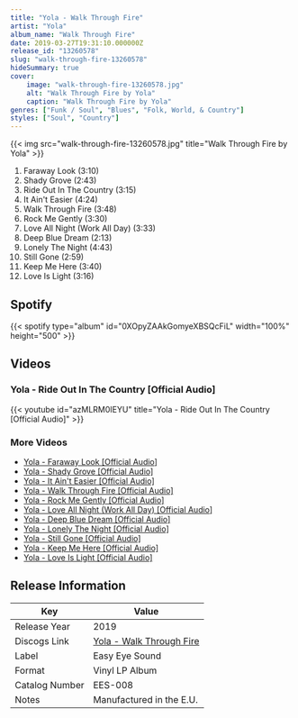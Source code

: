 ```yaml
---
title: "Yola - Walk Through Fire"
artist: "Yola"
album_name: "Walk Through Fire"
date: 2019-03-27T19:31:10.000000Z
release_id: "13260578"
slug: "walk-through-fire-13260578"
hideSummary: true
cover:
    image: "walk-through-fire-13260578.jpg"
    alt: "Walk Through Fire by Yola"
    caption: "Walk Through Fire by Yola"
genres: ["Funk / Soul", "Blues", "Folk, World, & Country"]
styles: ["Soul", "Country"]
---
```


{{< img src="walk-through-fire-13260578.jpg" title="Walk Through Fire by Yola" >}}

<!-- section break -->

1. Faraway Look (3:10)
2. Shady Grove (2:43)
3. Ride Out In The Country (3:15)
4. It Ain't Easier (4:24)
5. Walk Through Fire (3:48)
6. Rock Me Gently (3:30)
7. Love All Night (Work All Day) (3:33)
8. Deep Blue Dream (2:13)
9. Lonely The Night (4:43)
10. Still Gone (2:59)
11. Keep Me Here (3:40)
12. Love Is Light (3:16)

<!-- section break -->


## Spotify
{{< spotify type="album" id="0XOpyZAAkGomyeXBSQcFiL" width="100%" height="500" >}}



## Videos
### Yola - Ride Out In The Country [Official Audio]
{{< youtube id="azMLRM0IEYU" title="Yola - Ride Out In The Country [Official Audio]" >}}<br>

### More Videos

- [Yola - Faraway Look [Official Audio]](https://www.youtube.com/watch?v=S8kMw5pxbkU)
- [Yola - Shady Grove [Official Audio]](https://www.youtube.com/watch?v=2cVwsOUCv0Y)
- [Yola - It Ain't Easier [Official Audio]](https://www.youtube.com/watch?v=8SgCNAi_Cfs)
- [Yola - Walk Through Fire [Official Audio]](https://www.youtube.com/watch?v=H2OmfJiSRAY)
- [Yola - Rock Me Gently [Official Audio]](https://www.youtube.com/watch?v=Ozzu6NHbDjA)
- [Yola - Love All Night (Work All Day) [Official Audio]](https://www.youtube.com/watch?v=nloiplKnmgM)
- [Yola - Deep Blue Dream [Official Audio]](https://www.youtube.com/watch?v=PW1nzlc9eA0)
- [Yola - Lonely The Night [Official Audio]](https://www.youtube.com/watch?v=Ekgly2P5C0Y)
- [Yola - Still Gone [Official Audio]](https://www.youtube.com/watch?v=qy3pS3SLW-E)
- [Yola - Keep Me Here [Official Audio]](https://www.youtube.com/watch?v=Z6cB44foHQA)
- [Yola - Love Is Light [Official Audio]](https://www.youtube.com/watch?v=n_X2tL_DaQw)


## Release Information
|  Key           | Value                                                |
| ---------------| ---------------------------------------------------- |
| Release Year   | 2019                                   |
| Discogs Link   | [Yola - Walk Through Fire](https://www.discogs.com/release/13260578-Yola-Walk-Through-Fire) |
| Label          | Easy Eye Sound |
| Format         | Vinyl LP Album |
| Catalog Number | EES-008 |
| Notes | Manufactured in the E.U. |